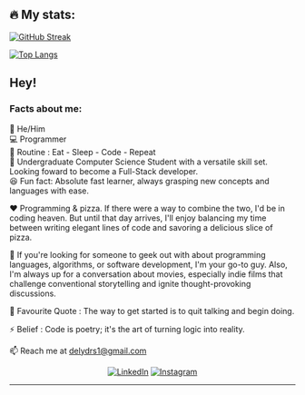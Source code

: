## 🔥 My stats:

[![GitHub Streak](https://streak-stats.demolab.com?user=delysilva&theme=merko&hide_border=true&exclude_days=Sun)](https://git.io/streak-stats)

[![Top Langs](https://github-readme-stats.vercel.app/api/top-langs/?username=delysilva&layout=compact&theme=merko&hide_border=true)](https://github.com/anuraghazra/github-readme-stats)

## Hey! 
### Facts about me:<br>
👧 He/Him<br>
💻 Programmer<br>
🔄 Routine : Eat - Sleep - Code - Repeat<br>
📜 Undergraduate Computer Science Student with a versatile skill set. Looking foward to become a Full-Stack developer.<br>
😆 Fun fact: Absolute fast learner, always grasping new concepts and languages with ease. <br>

❤️ Programming & pizza. If there were a way to combine the two, I'd be in coding heaven. But until that day arrives, I'll enjoy balancing my time between writing elegant lines of code and savoring a delicious slice of pizza.<br>

💬 If you're looking for someone to geek out with about programming languages, algorithms, or software development, I'm your go-to guy. Also, I'm always up for a conversation about movies, especially indie films that challenge conventional storytelling and ignite thought-provoking discussions.<br>

📝 Favourite Quote : The way to get started is to quit talking and begin doing.<br>

⚡ Belief : Code is poetry; it's the art of turning logic into reality.<br>

📫 Reach me at delydrs1@gmail.com <br>

<div align="center">
<a href="https://www.linkedin.com/in/dely-silva/" target="_blank"><img src="https://img.shields.io/badge/LinkedIn-%230077B5.svg?&style=flat-square&logo=linkedin&logoColor=white" alt="LinkedIn"></a>
<a href="https://instagram.com/rodriguesdely?igshid=MzNlNGNkZWQ4Mg==" target="_blank"><img src="https://img.shields.io/badge/Instagram-%23E4405F.svg?&style=flat-square&logo=instagram&logoColor=white" alt="Instagram"></a>
</div>

------
